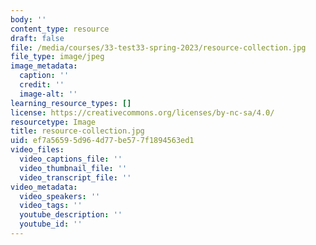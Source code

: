 ```yaml
---
body: ''
content_type: resource
draft: false
file: /media/courses/33-test33-spring-2023/resource-collection.jpg
file_type: image/jpeg
image_metadata:
  caption: ''
  credit: ''
  image-alt: ''
learning_resource_types: []
license: https://creativecommons.org/licenses/by-nc-sa/4.0/
resourcetype: Image
title: resource-collection.jpg
uid: ef7a5659-5d96-4d77-be57-7f1894563ed1
video_files:
  video_captions_file: ''
  video_thumbnail_file: ''
  video_transcript_file: ''
video_metadata:
  video_speakers: ''
  video_tags: ''
  youtube_description: ''
  youtube_id: ''
---
```

